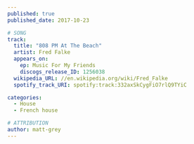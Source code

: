 ```yaml
---
published: true
published_date: 2017-10-23

# SONG
track:
  title: "808 PM At The Beach"
  artist: Fred Falke
  appears_on:
    ep: Music For My Friends
    discogs_release_ID: 1256038
  wikipedia_URL: //en.wikipedia.org/wiki/Fred_Falke
  spotify_track_URI: spotify:track:332axSkCygFiO7rlQ9TYiC

categories:
  - House
  - French house

# ATTRIBUTION
author: matt-grey
---
```

